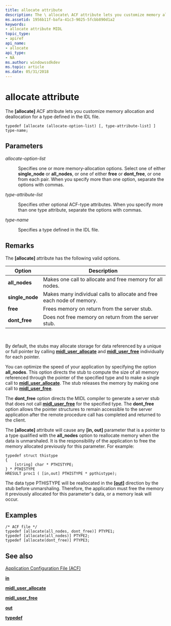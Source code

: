 ```yaml
---
title: allocate attribute
description: The \ allocate\ ACF attribute lets you customize memory allocation and deallocation for a type defined in the IDL file.
ms.assetid: 1956b11f-bafa-41c3-9025-5fcbb890d1a2
keywords:
- allocate attribute MIDL
topic_type:
- apiref
api_name:
- allocate
api_type:
- NA
ms.author: windowssdkdev
ms.topic: article
ms.date: 05/31/2018
---
```


# allocate attribute

The **\[allocate\]** ACF attribute lets you customize memory allocation and deallocation for a type defined in the IDL file.

``` syntax
typedef [allocate (allocate-option-list) [, type-attribute-list] ] type-name;
```

## Parameters

<dl> <dt>

*allocate-option-list* 
</dt> <dd>

Specifies one or more memory-allocation options. Select one of either **single\_node** or **all\_nodes**, or one of either **free** or **dont\_free**, or one from each pair. When you specify more than one option, separate the options with commas.

</dd> <dt>

*type-attribute-list* 
</dt> <dd>

Specifies other optional ACF-type attributes. When you specify more than one type attribute, separate the options with commas.

</dd> <dt>

*type-name* 
</dt> <dd>

Specifies a type defined in the IDL file.

</dd> </dl>

## Remarks

The **\[allocate\]** attribute has the following valid options.



| Option           | Description                                                           |
|------------------|-----------------------------------------------------------------------|
| **all\_nodes**   | Makes one call to allocate and free memory for all nodes.             |
| **single\_node** | Makes many individual calls to allocate and free each node of memory. |
| **free**         | Frees memory on return from the server stub.                          |
| **dont\_free**   | Does not free memory on return from the server stub.                  |



 

By default, the stubs may allocate storage for data referenced by a unique or full pointer by calling [**midl\_user\_allocate**](midl-user-allocate-1.md) and [**midl\_user\_free**](midl-user-free-1.md) individually for each pointer.

You can optimize the speed of your application by specifying the option **all\_nodes**. This option directs the stub to compute the size of all memory referenced through the pointer of the specified type and to make a single call to [**midl\_user\_allocate**](midl-user-allocate-1.md). The stub releases the memory by making one call to [**midl\_user\_free**](midl-user-free-1.md).

The **dont\_free** option directs the MIDL compiler to generate a server stub that does not call [**midl\_user\_free**](midl-user-free-1.md) for the specified type. The **dont\_free** option allows the pointer structures to remain accessible to the server application after the remote procedure call has completed and returned to the client.

The **\[allocate\]** attribute will cause any **\[in, out\]** parameter that is a pointer to a type qualified with the **all\_nodes** option to reallocate memory when the data is unmarshaled. It is the responsibility of the application to free the memory allocated previously for this parameter. For example:

``` syntax
typedef struct thistype 
{ 
    [string] char * PTHISTYPE;  
} * PTHISTYPE
HRESULT proc1 ( [in,out] PTHISTYPE * ppthistype);
```

The data type PTHISTYPE will be reallocated in the [**\[out\]**](out-idl.md) direction by the stub before unmarshaling. Therefore, the application must free the memory it previously allocated for this parameter's data, or a memory leak will occur.

## Examples

``` syntax
/* ACF file */ 
typedef [allocate(all_nodes, dont_free)] PTYPE1; 
typedef [allocate(all_nodes)] PTYPE2; 
typedef [allocate(dont_free)] PTYPE3;
```

## See also

<dl> <dt>

[Application Configuration File (ACF)](application-configuration-file-acf-.md)
</dt> <dt>

[**in**](in.md)
</dt> <dt>

[**midl\_user\_allocate**](midl-user-allocate-1.md)
</dt> <dt>

[**midl\_user\_free**](midl-user-free-1.md)
</dt> <dt>

[**out**](out-idl.md)
</dt> <dt>

[**typedef**](typedef.md)
</dt> </dl>

 

 




